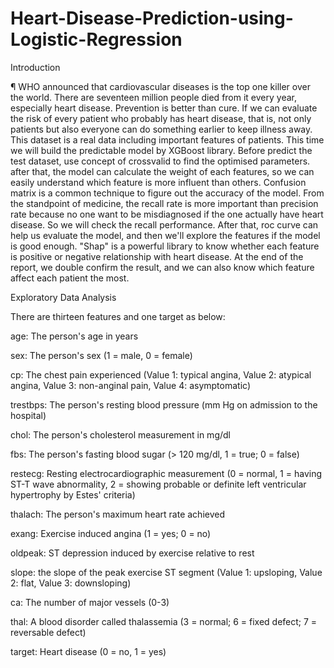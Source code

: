 # Heart-Disease-Prediction-using-Logistic-Regression
Introduction

¶ WHO announced that cardiovascular diseases is the top one killer over the world. There are seventeen million people died from it every year, especially heart disease. Prevention is better than cure. If we can evaluate the risk of every patient who probably has heart disease, that is, not only patients but also everyone can do something earlier to keep illness away.  This dataset is a real data including important features of patients. This time we will build the predictable model by XGBoost library. Before predict the test dataset, use concept of crossvalid to find the optimised parameters. after that, the model can calculate the weight of each features, so we can easily understand which feature is more influent than others.  Confusion matrix is a common technique to figure out the accuracy of the model. From the standpoint of medicine, the recall rate is more important than precision rate because no one want to be misdiagnosed if the one actually have heart disease. So we will check the recall performance. After that, roc curve can help us evaluate the model, and then we'll explore the features if the model is good enough.  "Shap" is a powerful library to know whether each feature is positive or negative relationship with heart disease. At the end of the report, we double confirm the result, and we can also know which feature affect each patient the most.


Exploratory Data Analysis

There are thirteen features and one target as below:

age: The person's age in years

sex: The person's sex (1 = male, 0 = female)

cp: The chest pain experienced (Value 1: typical angina, Value 2: atypical angina, Value 3: non-anginal pain, Value 4: asymptomatic)

trestbps: The person's resting blood pressure (mm Hg on admission to the hospital)

chol: The person's cholesterol measurement in mg/dl

fbs: The person's fasting blood sugar (> 120 mg/dl, 1 = true; 0 = false)

restecg: Resting electrocardiographic measurement (0 = normal, 1 = having ST-T wave abnormality, 2 = showing probable or definite left ventricular hypertrophy by Estes' criteria)

thalach: The person's maximum heart rate achieved

exang: Exercise induced angina (1 = yes; 0 = no)

oldpeak: ST depression induced by exercise relative to rest

slope: the slope of the peak exercise ST segment (Value 1: upsloping, Value 2: flat, Value 3: downsloping)

ca: The number of major vessels (0-3)

thal: A blood disorder called thalassemia (3 = normal; 6 = fixed defect; 7 = reversable defect)


target: Heart disease (0 = no, 1 = yes)
